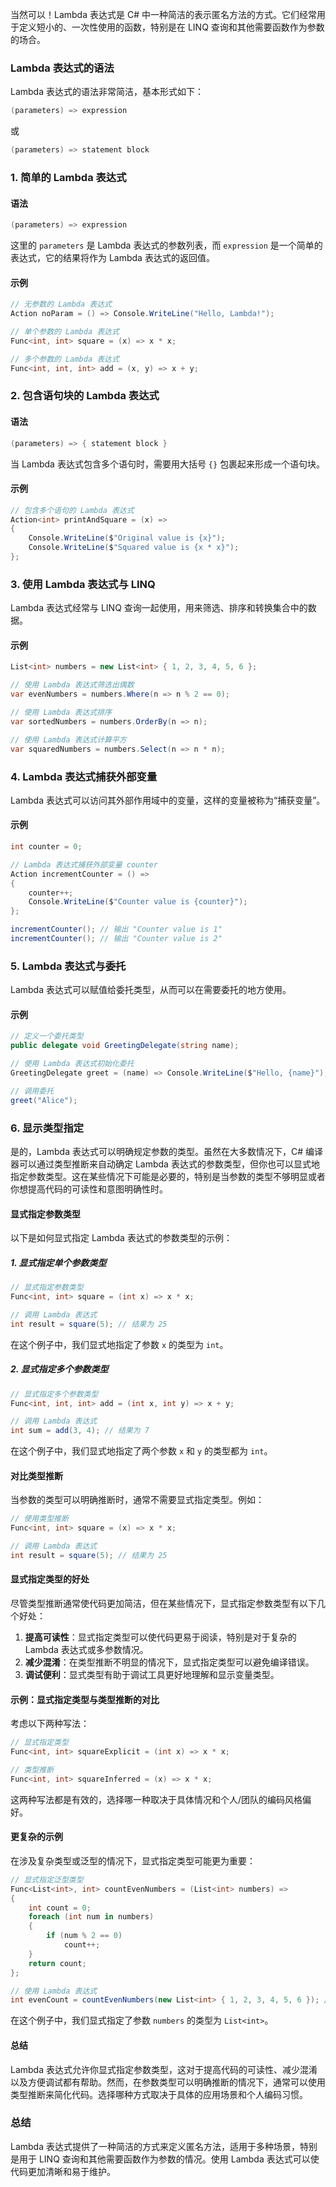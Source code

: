 当然可以！Lambda 表达式是 C# 中一种简洁的表示匿名方法的方式。它们经常用于定义短小的、一次性使用的函数，特别是在 LINQ 查询和其他需要函数作为参数的场合。

### Lambda 表达式的语法

Lambda 表达式的语法非常简洁，基本形式如下：

```csharp
(parameters) => expression
```

或

```csharp
(parameters) => statement block
```

### 1. 简单的 Lambda 表达式

#### 语法
```csharp
(parameters) => expression
```

这里的 `parameters` 是 Lambda 表达式的参数列表，而 `expression` 是一个简单的表达式，它的结果将作为 Lambda 表达式的返回值。

#### 示例
```csharp
// 无参数的 Lambda 表达式
Action noParam = () => Console.WriteLine("Hello, Lambda!");

// 单个参数的 Lambda 表达式
Func<int, int> square = (x) => x * x;

// 多个参数的 Lambda 表达式
Func<int, int, int> add = (x, y) => x + y;
```

### 2. 包含语句块的 Lambda 表达式

#### 语法
```csharp
(parameters) => { statement block }
```

当 Lambda 表达式包含多个语句时，需要用大括号 `{}` 包裹起来形成一个语句块。

#### 示例
```csharp
// 包含多个语句的 Lambda 表达式
Action<int> printAndSquare = (x) =>
{
    Console.WriteLine($"Original value is {x}");
    Console.WriteLine($"Squared value is {x * x}");
};
```

### 3. 使用 Lambda 表达式与 LINQ

Lambda 表达式经常与 LINQ 查询一起使用，用来筛选、排序和转换集合中的数据。

#### 示例
```csharp
List<int> numbers = new List<int> { 1, 2, 3, 4, 5, 6 };

// 使用 Lambda 表达式筛选出偶数
var evenNumbers = numbers.Where(n => n % 2 == 0);

// 使用 Lambda 表达式排序
var sortedNumbers = numbers.OrderBy(n => n);

// 使用 Lambda 表达式计算平方
var squaredNumbers = numbers.Select(n => n * n);
```

### 4. Lambda 表达式捕获外部变量

Lambda 表达式可以访问其外部作用域中的变量，这样的变量被称为“捕获变量”。

#### 示例
```csharp
int counter = 0;

// Lambda 表达式捕获外部变量 counter
Action incrementCounter = () =>
{
    counter++;
    Console.WriteLine($"Counter value is {counter}");
};

incrementCounter(); // 输出 "Counter value is 1"
incrementCounter(); // 输出 "Counter value is 2"
```

### 5. Lambda 表达式与委托

Lambda 表达式可以赋值给委托类型，从而可以在需要委托的地方使用。

#### 示例
```csharp
// 定义一个委托类型
public delegate void GreetingDelegate(string name);

// 使用 Lambda 表达式初始化委托
GreetingDelegate greet = (name) => Console.WriteLine($"Hello, {name}");

// 调用委托
greet("Alice");
```

### 6. 显示类型指定
是的，Lambda 表达式可以明确规定参数的类型。虽然在大多数情况下，C# 编译器可以通过类型推断来自动确定 Lambda 表达式的参数类型，但你也可以显式地指定参数类型。这在某些情况下可能是必要的，特别是当参数的类型不够明显或者你想提高代码的可读性和意图明确性时。

#### 显式指定参数类型

以下是如何显式指定 Lambda 表达式的参数类型的示例：

##### 1. 显式指定单个参数类型

```csharp
// 显式指定参数类型
Func<int, int> square = (int x) => x * x;

// 调用 Lambda 表达式
int result = square(5); // 结果为 25
```

在这个例子中，我们显式地指定了参数 `x` 的类型为 `int`。

##### 2. 显式指定多个参数类型

```csharp
// 显式指定多个参数类型
Func<int, int, int> add = (int x, int y) => x + y;

// 调用 Lambda 表达式
int sum = add(3, 4); // 结果为 7
```

在这个例子中，我们显式地指定了两个参数 `x` 和 `y` 的类型都为 `int`。

#### 对比类型推断

当参数的类型可以明确推断时，通常不需要显式指定类型。例如：

```csharp
// 使用类型推断
Func<int, int> square = (x) => x * x;

// 调用 Lambda 表达式
int result = square(5); // 结果为 25
```

#### 显式指定类型的好处

尽管类型推断通常使代码更加简洁，但在某些情况下，显式指定参数类型有以下几个好处：

1. **提高可读性**：显式指定类型可以使代码更易于阅读，特别是对于复杂的 Lambda 表达式或多参数情况。
2. **减少混淆**：在类型推断不明显的情况下，显式指定类型可以避免编译错误。
3. **调试便利**：显式类型有助于调试工具更好地理解和显示变量类型。

#### 示例：显式指定类型与类型推断的对比

考虑以下两种写法：

```csharp
// 显式指定类型
Func<int, int> squareExplicit = (int x) => x * x;

// 类型推断
Func<int, int> squareInferred = (x) => x * x;
```

这两种写法都是有效的，选择哪一种取决于具体情况和个人/团队的编码风格偏好。

#### 更复杂的示例

在涉及复杂类型或泛型的情况下，显式指定类型可能更为重要：

```csharp
// 显式指定泛型类型
Func<List<int>, int> countEvenNumbers = (List<int> numbers) =>
{
    int count = 0;
    foreach (int num in numbers)
    {
        if (num % 2 == 0)
            count++;
    }
    return count;
};

// 使用 Lambda 表达式
int evenCount = countEvenNumbers(new List<int> { 1, 2, 3, 4, 5, 6 }); // 结果为 3
```

在这个例子中，我们显式指定了参数 `numbers` 的类型为 `List<int>`。

#### 总结

Lambda 表达式允许你显式指定参数类型，这对于提高代码的可读性、减少混淆以及方便调试都有帮助。然而，在参数类型可以明确推断的情况下，通常可以使用类型推断来简化代码。选择哪种方式取决于具体的应用场景和个人编码习惯。


### 总结

Lambda 表达式提供了一种简洁的方式来定义匿名方法，适用于多种场景，特别是用于 LINQ 查询和其他需要函数作为参数的情况。使用 Lambda 表达式可以使代码更加清晰和易于维护。